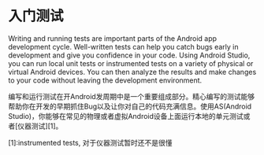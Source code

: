 # 入门测试

Writing and running tests are important parts of the Android app development cycle. Well-written tests can help you catch bugs early in development and give you confidence in your code. Using Android Studio, you can run local unit tests or instrumented tests on a variety of physical or virtual Android devices. You can then analyze the results and make changes to your code without leaving the development environment.

编写和运行测试在开Android发周期中是一个重要组成部分。精心编写的测试能够帮助你在开发的早期抓住Bug以及让你对自己的代码充满信息。使用AS(Android Studio)，你能够在常见的物理或者虚拟Android设备上面运行本地的单元测试或者[仪器测试][1]。












[1]:instrumented tests, 对于仪器测试暂时还不是很懂